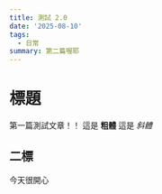 ```yaml
---
title: 測試 2.0
date: '2025-08-10'
tags:
  - 日常
summary: 第二篇喔耶
---
```

# 標題
第一篇測試文章！！
這是 **粗體** 這是 *斜體*
## 二標
今天很開心